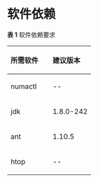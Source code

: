 # 软件依赖

**表 1**  软件依赖要求

<a name="table58001354"></a>
<table><thead align="left"><tr id="row65505804"><th class="cellrowborder" valign="top" width="50%" id="mcps1.2.3.1.1"><p id="p4369932"><a name="p4369932"></a><a name="p4369932"></a>所需软件</p>
</th>
<th class="cellrowborder" valign="top" width="50%" id="mcps1.2.3.1.2"><p id="p18420229"><a name="p18420229"></a><a name="p18420229"></a>建议版本</p>
</th>
</tr>
</thead>
<tbody><tr id="row15643550"><td class="cellrowborder" valign="top" width="50%" headers="mcps1.2.3.1.1 "><p id="p59167999"><a name="p59167999"></a><a name="p59167999"></a>numactl</p>
</td>
<td class="cellrowborder" valign="top" width="50%" headers="mcps1.2.3.1.2 "><p id="p27878609"><a name="p27878609"></a><a name="p27878609"></a>--</p>
</td>
</tr>
<tr id="row49580891"><td class="cellrowborder" valign="top" width="50%" headers="mcps1.2.3.1.1 "><p id="p56629273"><a name="p56629273"></a><a name="p56629273"></a>jdk</p>
</td>
<td class="cellrowborder" valign="top" width="50%" headers="mcps1.2.3.1.2 "><p id="p23568411"><a name="p23568411"></a><a name="p23568411"></a>1.8.0-242</p>
</td>
</tr>
<tr id="row10789114"><td class="cellrowborder" valign="top" width="50%" headers="mcps1.2.3.1.1 "><p id="p1503005"><a name="p1503005"></a><a name="p1503005"></a>ant</p>
</td>
<td class="cellrowborder" valign="top" width="50%" headers="mcps1.2.3.1.2 "><p id="p54634618"><a name="p54634618"></a><a name="p54634618"></a>1.10.5</p>
</td>
</tr>
<tr id="row21949517"><td class="cellrowborder" valign="top" width="50%" headers="mcps1.2.3.1.1 "><p id="p33080433"><a name="p33080433"></a><a name="p33080433"></a>htop</p>
</td>
<td class="cellrowborder" valign="top" width="50%" headers="mcps1.2.3.1.2 "><p id="p62269410"><a name="p62269410"></a><a name="p62269410"></a>--</p>
</td>
</tr>
</tbody>
</table>
